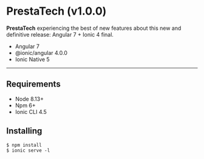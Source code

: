 PrestaTech (v1.0.0)
==========
**PrestaTech** experiencing the best of new features about this new and definitive release: Angular 7 + Ionic 4 final. 

* Angular 7
* @ionic/angular 4.0.0
* Ionic Native 5


---

Requirements
------------

* Node 8.13+
* Npm 6+
* Ionic CLI 4.5

Installing
------------

```
$ npm install
$ ionic serve -l
```